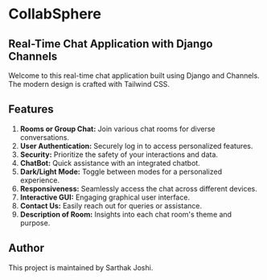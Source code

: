 # CollabSphere

## Real-Time Chat Application with Django Channels

Welcome to this real-time chat application built using Django and Channels. The modern design is crafted with Tailwind CSS.

## Features
1. **Rooms or Group Chat:** Join various chat rooms for diverse conversations.
2. **User Authentication:** Securely log in to access personalized features.
3. **Security:** Prioritize the safety of your interactions and data.
4. **ChatBot:** Quick assistance with an integrated chatbot.
5. **Dark/Light Mode:** Toggle between modes for a personalized experience.
6. **Responsiveness:** Seamlessly access the chat across different devices.
7. **Interactive GUI:** Engaging graphical user interface.
8. **Contact Us:** Easily reach out for queries or assistance.
9. **Description of Room:** Insights into each chat room's theme and purpose.

## Author
This project is maintained by Sarthak Joshi.

